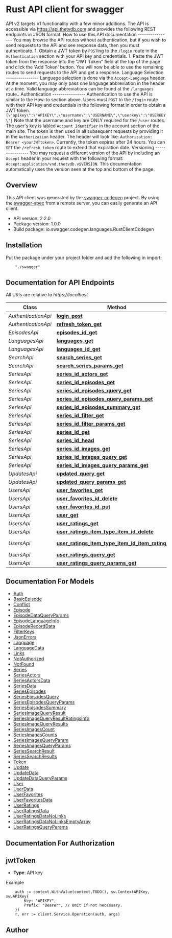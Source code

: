 # Rust API client for swagger

API v2 targets v1 functionality with a few minor additions. The API is accessible via https://api.thetvdb.com and provides the following REST endpoints in JSON format.   How to use this API documentation ----------------   You may browse the API routes without authentication, but if you wish to send requests to the API and see response data, then you must authenticate. 1. Obtain a JWT token by `POST`ing  to the `/login` route in the `Authentication` section with your API key and credentials. 1. Paste the JWT token from the response into the \"JWT Token\" field at the top of the page and click the 'Add Token' button.   You will now be able to use the remaining routes to send requests to the API and get a response.   Language Selection ----------------   Language selection is done via the `Accept-Language` header. At the moment, you may only pass one language abbreviation in the header at a time. Valid language abbreviations can be found at the `/languages` route..   Authentication ----------------   Authentication to use the API is similar to the How-to section above. Users must `POST` to the `/login` route with their API key and credentials in the following format in order to obtain a JWT token.  `{\"apikey\":\"APIKEY\",\"username\":\"USERNAME\",\"userkey\":\"USERKEY\"}`  Note that the username and key are ONLY required for the `/user` routes. The user's key is labled `Account Identifier` in the account section of the main site. The token is then used in all subsequent requests by providing it in the `Authorization` header. The header will look like: `Authorization: Bearer <yourJWTtoken>`. Currently, the token expires after 24 hours. You can `GET` the `/refresh_token` route to extend that expiration date.   Versioning ----------------   You may request a different version of the API by including an `Accept` header in your request with the following format: `Accept:application/vnd.thetvdb.v$VERSION`. This documentation automatically uses the version seen at the top and bottom of the page.

## Overview
This API client was generated by the [swagger-codegen](https://github.com/swagger-api/swagger-codegen) project.  By using the [swagger-spec](https://github.com/swagger-api/swagger-spec) from a remote server, you can easily generate an API client.

- API version: 2.2.0
- Package version: 1.0.0
- Build package: io.swagger.codegen.languages.RustClientCodegen

## Installation
Put the package under your project folder and add the following in import:
```
    "./swagger"
```

## Documentation for API Endpoints

All URIs are relative to *https://localhost*

Class | Method | HTTP request | Description
------------ | ------------- | ------------- | -------------
*AuthenticationApi* | [**login_post**](docs/AuthenticationApi.md#login_post) | **Post** /login | 
*AuthenticationApi* | [**refresh_token_get**](docs/AuthenticationApi.md#refresh_token_get) | **Get** /refresh_token | 
*EpisodesApi* | [**episodes_id_get**](docs/EpisodesApi.md#episodes_id_get) | **Get** /episodes/{id} | 
*LanguagesApi* | [**languages_get**](docs/LanguagesApi.md#languages_get) | **Get** /languages | 
*LanguagesApi* | [**languages_id_get**](docs/LanguagesApi.md#languages_id_get) | **Get** /languages/{id} | 
*SearchApi* | [**search_series_get**](docs/SearchApi.md#search_series_get) | **Get** /search/series | 
*SearchApi* | [**search_series_params_get**](docs/SearchApi.md#search_series_params_get) | **Get** /search/series/params | 
*SeriesApi* | [**series_id_actors_get**](docs/SeriesApi.md#series_id_actors_get) | **Get** /series/{id}/actors | 
*SeriesApi* | [**series_id_episodes_get**](docs/SeriesApi.md#series_id_episodes_get) | **Get** /series/{id}/episodes | 
*SeriesApi* | [**series_id_episodes_query_get**](docs/SeriesApi.md#series_id_episodes_query_get) | **Get** /series/{id}/episodes/query | 
*SeriesApi* | [**series_id_episodes_query_params_get**](docs/SeriesApi.md#series_id_episodes_query_params_get) | **Get** /series/{id}/episodes/query/params | 
*SeriesApi* | [**series_id_episodes_summary_get**](docs/SeriesApi.md#series_id_episodes_summary_get) | **Get** /series/{id}/episodes/summary | 
*SeriesApi* | [**series_id_filter_get**](docs/SeriesApi.md#series_id_filter_get) | **Get** /series/{id}/filter | 
*SeriesApi* | [**series_id_filter_params_get**](docs/SeriesApi.md#series_id_filter_params_get) | **Get** /series/{id}/filter/params | 
*SeriesApi* | [**series_id_get**](docs/SeriesApi.md#series_id_get) | **Get** /series/{id} | 
*SeriesApi* | [**series_id_head**](docs/SeriesApi.md#series_id_head) | **Head** /series/{id} | 
*SeriesApi* | [**series_id_images_get**](docs/SeriesApi.md#series_id_images_get) | **Get** /series/{id}/images | 
*SeriesApi* | [**series_id_images_query_get**](docs/SeriesApi.md#series_id_images_query_get) | **Get** /series/{id}/images/query | 
*SeriesApi* | [**series_id_images_query_params_get**](docs/SeriesApi.md#series_id_images_query_params_get) | **Get** /series/{id}/images/query/params | 
*UpdatesApi* | [**updated_query_get**](docs/UpdatesApi.md#updated_query_get) | **Get** /updated/query | 
*UpdatesApi* | [**updated_query_params_get**](docs/UpdatesApi.md#updated_query_params_get) | **Get** /updated/query/params | 
*UsersApi* | [**user_favorites_get**](docs/UsersApi.md#user_favorites_get) | **Get** /user/favorites | 
*UsersApi* | [**user_favorites_id_delete**](docs/UsersApi.md#user_favorites_id_delete) | **Delete** /user/favorites/{id} | 
*UsersApi* | [**user_favorites_id_put**](docs/UsersApi.md#user_favorites_id_put) | **Put** /user/favorites/{id} | 
*UsersApi* | [**user_get**](docs/UsersApi.md#user_get) | **Get** /user | 
*UsersApi* | [**user_ratings_get**](docs/UsersApi.md#user_ratings_get) | **Get** /user/ratings | 
*UsersApi* | [**user_ratings_item_type_item_id_delete**](docs/UsersApi.md#user_ratings_item_type_item_id_delete) | **Delete** /user/ratings/{itemType}/{itemId} | 
*UsersApi* | [**user_ratings_item_type_item_id_item_rating_put**](docs/UsersApi.md#user_ratings_item_type_item_id_item_rating_put) | **Put** /user/ratings/{itemType}/{itemId}/{itemRating} | 
*UsersApi* | [**user_ratings_query_get**](docs/UsersApi.md#user_ratings_query_get) | **Get** /user/ratings/query | 
*UsersApi* | [**user_ratings_query_params_get**](docs/UsersApi.md#user_ratings_query_params_get) | **Get** /user/ratings/query/params | 


## Documentation For Models

 - [Auth](docs/Auth.md)
 - [BasicEpisode](docs/BasicEpisode.md)
 - [Conflict](docs/Conflict.md)
 - [Episode](docs/Episode.md)
 - [EpisodeDataQueryParams](docs/EpisodeDataQueryParams.md)
 - [EpisodeLanguageInfo](docs/EpisodeLanguageInfo.md)
 - [EpisodeRecordData](docs/EpisodeRecordData.md)
 - [FilterKeys](docs/FilterKeys.md)
 - [JsonErrors](docs/JsonErrors.md)
 - [Language](docs/Language.md)
 - [LanguageData](docs/LanguageData.md)
 - [Links](docs/Links.md)
 - [NotAuthorized](docs/NotAuthorized.md)
 - [NotFound](docs/NotFound.md)
 - [Series](docs/Series.md)
 - [SeriesActors](docs/SeriesActors.md)
 - [SeriesActorsData](docs/SeriesActorsData.md)
 - [SeriesData](docs/SeriesData.md)
 - [SeriesEpisodes](docs/SeriesEpisodes.md)
 - [SeriesEpisodesQuery](docs/SeriesEpisodesQuery.md)
 - [SeriesEpisodesQueryParams](docs/SeriesEpisodesQueryParams.md)
 - [SeriesEpisodesSummary](docs/SeriesEpisodesSummary.md)
 - [SeriesImageQueryResult](docs/SeriesImageQueryResult.md)
 - [SeriesImageQueryResultRatingsInfo](docs/SeriesImageQueryResultRatingsInfo.md)
 - [SeriesImageQueryResults](docs/SeriesImageQueryResults.md)
 - [SeriesImagesCount](docs/SeriesImagesCount.md)
 - [SeriesImagesCounts](docs/SeriesImagesCounts.md)
 - [SeriesImagesQueryParam](docs/SeriesImagesQueryParam.md)
 - [SeriesImagesQueryParams](docs/SeriesImagesQueryParams.md)
 - [SeriesSearchResult](docs/SeriesSearchResult.md)
 - [SeriesSearchResults](docs/SeriesSearchResults.md)
 - [Token](docs/Token.md)
 - [Update](docs/Update.md)
 - [UpdateData](docs/UpdateData.md)
 - [UpdateDataQueryParams](docs/UpdateDataQueryParams.md)
 - [User](docs/User.md)
 - [UserData](docs/UserData.md)
 - [UserFavorites](docs/UserFavorites.md)
 - [UserFavoritesData](docs/UserFavoritesData.md)
 - [UserRatings](docs/UserRatings.md)
 - [UserRatingsData](docs/UserRatingsData.md)
 - [UserRatingsDataNoLinks](docs/UserRatingsDataNoLinks.md)
 - [UserRatingsDataNoLinksEmptyArray](docs/UserRatingsDataNoLinksEmptyArray.md)
 - [UserRatingsQueryParams](docs/UserRatingsQueryParams.md)


## Documentation For Authorization

## jwtToken
- **Type**: API key 

Example
```
	auth := context.WithValue(context.TODO(), sw.ContextAPIKey, sw.APIKey{
		Key: "APIKEY",
		Prefix: "Bearer", // Omit if not necessary.
	})
    r, err := client.Service.Operation(auth, args)
```

## Author



